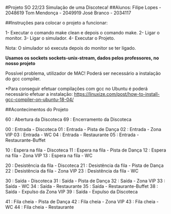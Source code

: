 #Projeto SO 22/23 Simulação de uma Discoteca!
##Alunos: 
Filipe Lopes - 2048619
Tom Mendonça - 2049919
José Branco  - 2034117

##Instruções para colocar o projeto a funcionar:

1- Executar o comando make clean e depois o comando make.
2- Ligar o monitor.
3- Ligar o simulador.
4- Executar o Projeto.

Nota: O simulador só executa depois do monitor se ter ligado.


**Usamos os sockets sockets-unix-stream, dados pelos professores, no nosso projeto**

Possível problema, utilizador de MAC!
Poderá ser necessário a instalação do gcc compiler.

*Para conseguir efetuar compilações com gcc no Ubuntu é poderá necessário efetuar a instalação:
https://linuxize.com/post/how-to-install-gcc-compiler-on-ubuntu-18-04/


##Acontecimentos do Projeto

60 : Abertura da Discoteca
69 : Encerramento da Discoteca

00 : Entrada - Discoteca
01 : Entrada - Pista de Dança
02 : Entrada - Zona VIP
03 : Entrada - WC
04 : Entrada - Restaurante
05 : Entrada - Restaurante-Buffet

10 : Espera na fila - Discoteca
11 : Espera na fila - Pista de Dança
12 : Espera na fila - Zona VIP
13 : Espera na fila - WC

20 : Desistência da fila - Discoteca
21 : Desistência da fila - Pista de Dança
22 : Desistência da fila - Zona VIP
23 : Desistência da fila - WC

30 : Saída - Discoteca
31 : Saída - Pista de Dança
32 : Saída - Zona VIP
33 : Saída - WC
34 : Saída - Restaurante
35 : Saída - Restaurante-Buffet
38 : Saída - Expulso da Zona VIP
39 : Saída - Expulso da Discoteca

41 : Fila cheia - Pista de Dança
42 : Fila cheia - Zona VIP
43 : Fila cheia - WC
44 : Fila cheia - Restaurante

